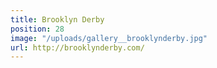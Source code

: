 ```yaml
---
title: Brooklyn Derby
position: 28
image: "/uploads/gallery__brooklynderby.jpg"
url: http://brooklynderby.com/
---
```


